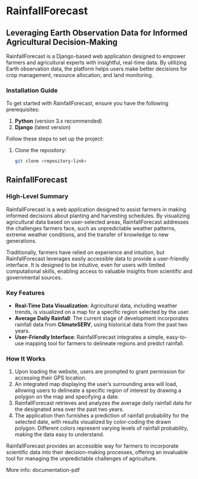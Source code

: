 # RainfallForecast

## Leveraging Earth Observation Data for Informed Agricultural Decision-Making

RainfallForecast is a Django-based web application designed to empower farmers and agricultural experts with insightful, real-time data. By utilizing Earth observation data, the platform helps users make better decisions for crop management, resource allocation, and land monitoring.

### Installation Guide

To get started with RainfallForecast, ensure you have the following prerequisites:

1. **Python** (version 3.x recommended)
2. **Django** (latest version)

Follow these steps to set up the project:

1. Clone the repository:
   ```bash
   git clone <repository-link>


## RainfallForecast

### High-Level Summary

RainfallForecast is a web application designed to assist farmers in making informed decisions about planting and harvesting schedules. By visualizing agricultural data based on user-selected areas, RainfallForecast addresses the challenges farmers face, such as unpredictable weather patterns, extreme weather conditions, and the transfer of knowledge to new generations.

Traditionally, farmers have relied on experience and intuition, but RainfallForecast leverages easily accessible data to provide a user-friendly interface. It is designed to be intuitive, even for users with limited computational skills, enabling access to valuable insights from scientific and governmental sources.

### Key Features

- **Real-Time Data Visualization**: Agricultural data, including weather trends, is visualized on a map for a specific region selected by the user.
- **Average Daily Rainfall**: The current stage of development incorporates rainfall data from **ClimateSERV**, using historical data from the past two years.
- **User-Friendly Interface**: RainfallForecast integrates a simple, easy-to-use mapping tool for farmers to delineate regions and predict rainfall.

### How It Works

1. Upon loading the website, users are prompted to grant permission for accessing their GPS location.
2. An integrated map displaying the user’s surrounding area will load, allowing users to delineate a specific region of interest by drawing a polygon on the map and specifying a date.
3. RainfallForecast retrieves and analyzes the average daily rainfall data for the designated area over the past two years.
4. The application then furnishes a prediction of rainfall probability for the selected date, with results visualized by color-coding the drawn polygon. Different colors represent varying levels of rainfall probability, making the data easy to understand.

RainfallForecast provides an accessible way for farmers to incorporate scientific data into their decision-making processes, offering an invaluable tool for managing the unpredictable challenges of agriculture.

More info: documentation-pdf
